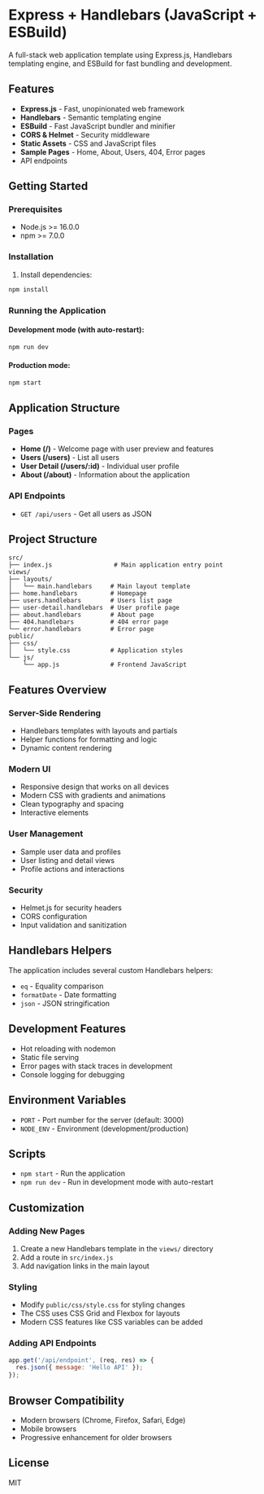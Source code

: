 # Express + Handlebars (JavaScript + ESBuild)

A full-stack web application template using Express.js, Handlebars templating engine, and ESBuild for fast bundling and development.

## Features

- **Express.js** - Fast, unopinionated web framework
- **Handlebars** - Semantic templating engine
- **ESBuild** - Fast JavaScript bundler and minifier
- **CORS & Helmet** - Security middleware
- **Static Assets** - CSS and JavaScript files
- **Sample Pages** - Home, About, Users, 404, Error pages
- API endpoints

## Getting Started

### Prerequisites

- Node.js >= 16.0.0
- npm >= 7.0.0

### Installation

1. Install dependencies:
```bash
npm install
```

### Running the Application

#### Development mode (with auto-restart):
```bash
npm run dev
```

#### Production mode:
```bash
npm start
```

## Application Structure

### Pages

- **Home (/)** - Welcome page with user preview and features
- **Users (/users)** - List all users
- **User Detail (/users/:id)** - Individual user profile
- **About (/about)** - Information about the application

### API Endpoints

- `GET /api/users` - Get all users as JSON

## Project Structure

```
src/
├── index.js                 # Main application entry point
views/
├── layouts/
│   └── main.handlebars     # Main layout template
├── home.handlebars         # Homepage
├── users.handlebars        # Users list page
├── user-detail.handlebars  # User profile page
├── about.handlebars        # About page
├── 404.handlebars          # 404 error page
└── error.handlebars        # Error page
public/
├── css/
│   └── style.css           # Application styles
└── js/
    └── app.js              # Frontend JavaScript
```

## Features Overview

### Server-Side Rendering
- Handlebars templates with layouts and partials
- Helper functions for formatting and logic
- Dynamic content rendering

### Modern UI
- Responsive design that works on all devices
- Modern CSS with gradients and animations
- Clean typography and spacing
- Interactive elements

### User Management
- Sample user data and profiles
- User listing and detail views
- Profile actions and interactions

### Security
- Helmet.js for security headers
- CORS configuration
- Input validation and sanitization

## Handlebars Helpers

The application includes several custom Handlebars helpers:

- `eq` - Equality comparison
- `formatDate` - Date formatting
- `json` - JSON stringification

## Development Features

- Hot reloading with nodemon
- Static file serving
- Error pages with stack traces in development
- Console logging for debugging

## Environment Variables

- `PORT` - Port number for the server (default: 3000)
- `NODE_ENV` - Environment (development/production)

## Scripts

- `npm start` - Run the application
- `npm run dev` - Run in development mode with auto-restart

## Customization

### Adding New Pages

1. Create a new Handlebars template in the `views/` directory
2. Add a route in `src/index.js`
3. Add navigation links in the main layout

### Styling

- Modify `public/css/style.css` for styling changes
- The CSS uses CSS Grid and Flexbox for layouts
- Modern CSS features like CSS variables can be added

### Adding API Endpoints

```javascript
app.get('/api/endpoint', (req, res) => {
  res.json({ message: 'Hello API' });
});
```

## Browser Compatibility

- Modern browsers (Chrome, Firefox, Safari, Edge)
- Mobile browsers
- Progressive enhancement for older browsers

## License

MIT
